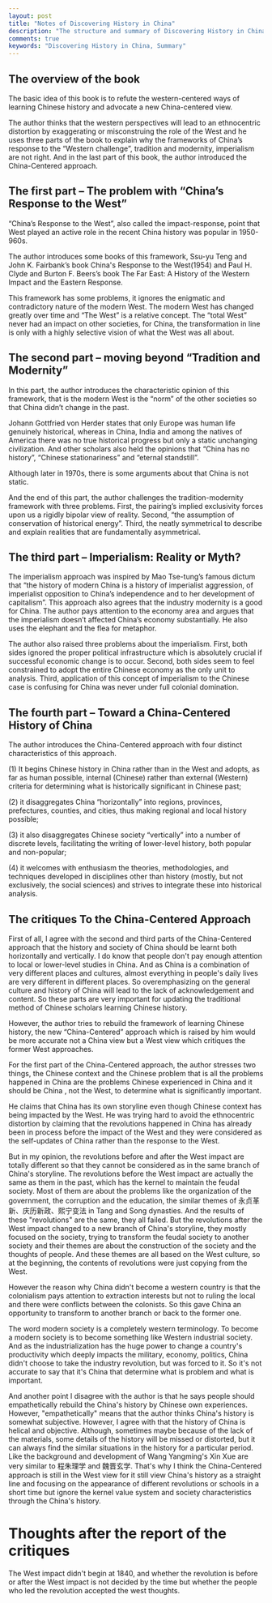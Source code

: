 ```yaml
---
layout: post
title: "Notes of Discovering History in China"
description: "The structure and summary of Discovering History in China"
comments: true
keywords: "Discovering History in China, Summary"
---
```


## The overview of the book
The basic idea of this book is to refute the western-centered ways of learning Chinese history and advocate a new China-centered view.

The author thinks that the western perspectives will lead to an ethnocentric distortion by exaggerating or misconstruing the role of the West and he uses three parts of the book to explain why the frameworks of China’s response to the “Western challenge”, tradition and modernity, imperialism are not right. And in the last part of this book, the author introduced the China-Centered approach.

## The first part – The problem with “China’s Response to the West”
“China’s Response to the West”, also called the impact-response, point that West played an active role in the recent China history was popular in 1950-960s.

The author introduces some books of this framework, Ssu-yu Teng and John K. Fairbank’s book China's Response to the West(1954) and Paul H. Clyde and Burton F. Beers’s book The Far East: A History of the Western Impact and the Eastern Response.

This framework has some problems, it ignores the enigmatic and contradictory nature of the modern West. The modern West has changed greatly over time and “The West” is a relative concept. The “total West” never had an impact on other societies, for China, the transformation in line is only with a highly selective vision of what the West was all about.

## The second part – moving beyond “Tradition and Modernity”

In this part, the author introduces the characteristic opinion of this framework, that is the modern West is the “norm” of the other societies so that China didn’t change in the past.

Johann Gottfried von Herder states that only Europe was human life genuinely historical, whereas in China, India and among the natives of America there was no true historical progress but only a static unchanging civilization. And other scholars also held the opinions that “China has no history”, “Chinese stationariness” and “eternal standstill”.

Although later in 1970s, there is some arguments about that China is not static.

And the end of this part, the author challenges the tradition-modernity framework with three problems. First, the pairing’s implied exclusivity forces upon us a rigidly bipolar view of reality. Second, “the assumption of conservation of historical energy”. Third, the neatly symmetrical to describe and explain realities that are fundamentally asymmetrical.

## The third part – Imperialism: Reality or Myth?
The imperialism approach was inspired by Mao Tse-tung’s famous dictum that “the history of modern China is a history of imperialist aggression, of imperialist opposition to China’s independence and to her development of capitalism”. This approach also agrees that the industry modernity is a good for China. The author pays attention to the economy area and argues that the imperialism doesn’t affected China’s economy substantially. He also uses the elephant and the flea for metaphor.

The author also raised three problems about the imperialism. First, both sides ignored the proper political infrastructure which is absolutely crucial if successful economic change is to occur. Second, both sides seem to feel constrained to adopt the entire Chinese economy as the only unit to analysis. Third, application of this concept of imperialism to the Chinese case is confusing for China was never under full colonial domination.

## The fourth part – Toward a China-Centered History of China
The author introduces the China-Centered approach with four distinct characteristics of this approach.

(1) It begins Chinese history in China rather than in the West and adopts, as far as human possible, internal (Chinese) rather than external (Western) criteria for determining what is historically significant in Chinese past;

(2) it disaggregates China “horizontally” into regions, provinces, prefectures, counties, and cities, thus making regional and local history possible;

(3) it also disaggregates Chinese society “vertically” into a number of discrete levels, facilitating the writing of lower-level history, both popular and non-popular;

(4) it welcomes with enthusiasm the theories, methodologies, and techniques developed in disciplines other than history (mostly, but not exclusively, the social sciences) and strives to integrate these into historical analysis.


## The critiques To the China-Centered Approach
First of all, I agree with the second and third parts of the China-Centered approach that the history and society of China should be learnt both horizontally and vertically. I do know that people don't pay enough attention to local or lower-level studies in China. And as China is a combination of very different places and cultures, almost everything in people's daily lives are very different in different places. So overemphasizing on the general culture and history of China will lead to the lack of acknowledgement and content. So these parts are very important for updating the traditional method of Chinese scholars learning Chinese history.

However, the author tries to rebuild the framework of learning Chinese history, the new “China-Centered” approach which is raised by him would be more accurate not a China view but a West view which critiques the former West approaches.

For the first part of the China-Centered approach, the author stresses two things, the Chinese context and the Chinese problem that is all the problems happened in China are the problems Chinese experienced in China and it should be China , not the West, to determine what is significantly important.

He claims that China has its own storyline even though Chinese context has being impacted by the West. He was trying hard to avoid the ethnocentric distortion by claiming that the revolutions happened in China has already been in process before the impact of the West and they were considered as the self-updates of China rather than the response to the West.

But in my opinion, the revolutions before and after the West impact are totally different so that they cannot be considered as in the same branch of China's storyline. The revolutions before the West impact are actually the same as them in the past, which has the kernel to maintain the feudal society. Most of them are about the problems like the organization of the government, the corruption and the education, the similar themes of 永贞革新、庆历新政、熙宁变法 in Tang and Song dynasties. And the results of these "revolutions" are the same, they all failed. But the revolutions after the West impact changed to a new branch of China's storyline, they mostly focused on the society, trying to transform the feudal society to another society and their themes are about the construction of the society and the thoughts of people. And these themes are all based on the West culture, so at the beginning, the contents of revolutions were just copying from the West.

However the reason why China didn't become a western country is that the colonialism pays attention to extraction interests but not to ruling the local and there were conflicts between the colonists. So this gave China an opportunity to transform to another branch or back to the former one.

The word modern society is a completely western terminology. To become a modern society is to become something like Western industrial society. And as the industrialization has the huge power to change a country's productivity which deeply impacts the military, economy, politics, China didn't choose to take the industry revolution, but was forced to it. So it's not accurate to say that it's China that determine what is problem and what is important.

And another point I disagree with the author is that he says people should empathetically rebuild the China's history by Chinese own experiences. However, "empathetically" means that the author thinks China's history is somewhat subjective. However, I agree with that the history of China is helical and objective. Although, sometimes maybe because of the lack of the materials, some details of the history will be missed or distorted, but it can always find the similar situations in the history for a particular period. Like the background and development of Wang Yangming's Xin Xue are very similar to 程朱理学 and 魏晋玄学. That's why I think the China-Centered approach is still in the West view for it still view China's history as a straight line and focusing on the appearance of different revolutions or schools in a short time but ignore the kernel value system and society characteristics through the China's history.

# Thoughts after the report of the critiques
The West impact didn't begin at 1840, and whether the revolution is before or after the West impact is not decided by the time but whether the people who led the revolution accepted the west thoughts.

